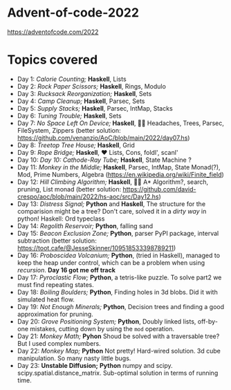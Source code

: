 # Advent-of-code-2022

https://adventofcode.com/2022


# Topics covered

* Day 1: *Calorie Counting;* **Haskell**, Lists
* Day 2: *Rock Paper Scissors;* **Haskell**, Rings, Modulo
* Day 3: *Rucksack Reorganization;* **Haskell**, Sets
* Day 4: *Camp Cleanup;* **Haskell**, Parsec, Sets
* Day 5: *Supply Stacks;* **Haskell**, Parsec, IntMap, Stacks
* Day 6: *Tuning Trouble;* **Haskell**, Sets
* Day 7: *No Space Left On Device;* **Haskell**, 😵‍💫 Headaches, Trees, Parsec, FileSystem, Zippers (better solution: https://github.com/venanzio/AoC/blob/main/2022/day07.hs)
* Day 8: *Treetop Tree House;* **Haskell**, Grid
* Day 9: *Rope Bridge;* **Haskell**, ❤️ Lists, Cons, foldl', scanl'
* Day 10: *Day 10: Cathode-Ray Tube;* **Haskell**, State Machine ?
* Day 11: *Monkey in the Middle;* **Haskell**, Parsec, IntMap, State Monad(?), Mod, Prime Numbers, Algebra (https://en.wikipedia.org/wiki/Finite_field)
* Day 12: *Hill Climbing Algorithm;* **Haskell**, 😵‍💫 A* Algorithm?, search, pruning, List monad (better solution: https://github.com/david-crespo/aoc/blob/main/2022/hs-aoc/src/Day12.hs)
* Day 13: *Distress Signal;* **Python** and **Haskell**, The structure for the comparision might be a tree? Don't care, solved it in a *dirty way* in python! Haskell: Ord typeclass
* Day 14: *Regolith Reservoir;* **Python**, falling sand
* Day 15: *Beacon Exclusion Zone;* **Python**, parser PyPI package, interval subtraction (better solution: https://toot.cafe/@JesseSkinner/109518533398789211)
* Day 16: *Proboscidea Volcanium;* **Python**, (tried in Haskell), managed to keep the heap under control, which can be a problem when using *recursion*. **Day 16 got me off track**
* Day 17: *Pyroclastic Flow;* **Python**, a tetris-like puzzle. To solve part2 we must find repeating states.
* Day 18: *Boiling Boulders;* **Python**, Finding holes in 3d blobs. Did it with simulated heat flow.
* Day 19: *Not Enough Minerals;* **Python**, Decision trees and finding a good approximation for pruning.
* Day 20: *Grove Positioning System;* **Python**, Doubly linked lists, off-by-one mistakes, cutting down by using the `mod` operation.
* Day 21: *Monkey Math;* **Pyhon** Shoud be solved with a traversable tree? But I used complex numbers.
* Day 22: *Monkey Map;* **Python** Not pretty! Hard-wired solution. 3d cube manipulation. So many nasty little bugs.
* Day 23: **Unstable Diffusion;** **Python** numpy and scipy. scipy.spatial.distance_matrix. Sub-optimal solution in terms of running time.